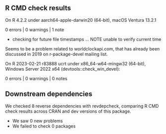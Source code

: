 ## R CMD check results

On R 4.2.2 under aarch64-apple-darwin20 (64-bit), macOS Ventura 13.2.1

0 errors | 0 warnings | 1 note

* checking for future file timestamps ... NOTE
  unable to verify current time
  
Seems to be a problem related to worldclockapi.com, that has already been discussed in 2019 on r-package-devel mailing list.

On R 2023-02-21 r83888 ucrt under x86_64-w64-mingw32 (64-bit), Windows Server 2022 x64 (devtools::check_win_devel):

0 errors | 0 warnings | 0 notes

## Downstream dependencies

We checked 8 reverse dependencies with revdepcheck, comparing R CMD check results across CRAN and dev versions of this package.

 * We saw 0 new problems
 * We failed to check 0 packages
